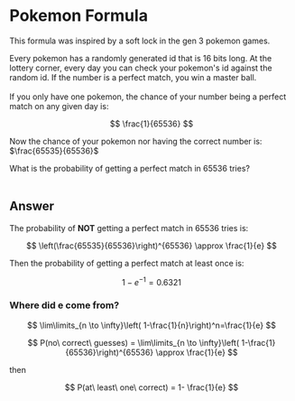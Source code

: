 # Pokemon Formula

This formula was inspired by a soft lock in the gen 3 pokemon games.

Every pokemon has a randomly generated id that is 16 bits long.
At the lottery corner, every day you can check your pokemon's id against the random id.
If the number is a perfect match, you win a master ball.<br><br>
If you only have one pokemon, the chance of your number being a perfect match on any given day is:

$$
\frac{1}{65536}
$$

Now the chance of your pokemon nor having the correct number is: $\frac{65535}{65536}$

What is the probability of getting a perfect match in 65536 tries?<br><br>

## Answer

The probability of **NOT** getting a perfect match in 65536 tries is:

$$
\left(\frac{65535}{65536}\right)^{65536} \approx \frac{1}{e}
$$

Then the probability of getting a perfect match at least once is:

$$
1-e^{-1}=0.6321
$$

### Where did e come from?

$$
\lim\limits_{n \to \infty}\left( 1-\frac{1}{n}\right)^n=\frac{1}{e}
$$

$$
P(no\ correct\ guesses) = \lim\limits_{n \to \infty}\left( 1-\frac{1}{65536}\right)^{65536} \approx \frac{1}{e}
$$

then

$$
P(at\ least\ one\ correct) = 1- \frac{1}{e}
$$
